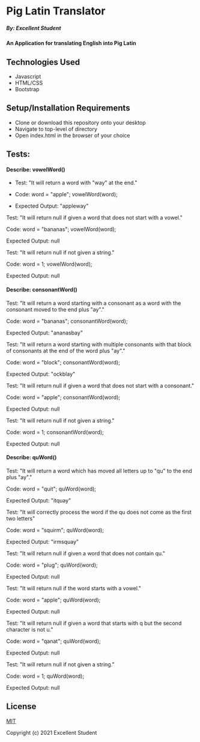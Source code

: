 # Pig Latin Translator

##### By: Excellent Student

#### An Application for translating English into Pig Latin

## Technologies Used

* Javascript
* HTML/CSS
* Bootstrap

## Setup/Installation Requirements

* Clone or download this repository onto your desktop
* Navigate to top-level of directory
* Open index.html in the browser of your choice

## Tests:

#### Describe: vowelWord()

- Test: "It will return a word with "way" at the end."

- Code: 
word = "apple";
vowelWord(word);

- Expected Output: "appleway"


Test: "It will return null if given a word that does not start with a vowel."

Code:
word = "bananas";
vowelWord(word);

Expected Output: null


Test: "It will return null if not given a string."

Code:
word = 1;
vowelWord(word);

Expected Output: null


#### Describe: consonantWord()

Test: "It will return a word starting with a consonant as a word with the consonant moved to the end plus "ay"."

Code: 
word = "bananas";
consonantWord(word);

Expected Output: "ananasbay"


Test: "It will return a word starting with multiple consonants with that block of consonants at the end of the word plus "ay"."

Code:
word = "block";
consonantWord(word);

Expected Output: "ockblay"


Test: "It will return null if given a word that does not start with a consonant."

Code:
word = "apple";
consonantWord(word);

Expected Output: null


Test: "It will return null if not given a string."

Code:
word = 1;
consonantWord(word);

Expected Output: null


#### Describe: quWord()

Test: "It will return a word which has moved all letters up to "qu" to the end plus "ay"."

Code: 
word = "quit";
quWord(word);

Expected Output: "itquay"


Test: "It will correctly process the word if the qu does not come as the first two letters"

Code:
word = "squirm";
quWord(word);

Expected Output: "irmsquay"


Test: "It will return null if given a word that does not contain qu."

Code:
word = "plug";
quWord(word);

Expected Output: null


Test: "It will return null if the word starts with a vowel."

Code:
word = "apple";
quWord(word);

Expected Output: null


Test: "It will return null if given a word that starts with q but the second character is not u."

Code:
word = "qanat";
quWord(word);

Expected Output: null


Test: "It will return null if not given a string."

Code:
word = 1;
quWord(word);

Expected Output: null


## License

[MIT](https://opensource.org/licenses/MIT)


Copyright (c) 2021 Excellent Student
